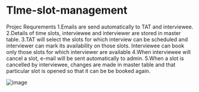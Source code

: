 # TIme-slot-management
Projec Requrements
1.Emails are send automatically to TAT and interviewee.
2.Details of time slots, interviewee and interviewer are stored in master table.
3.TAT will select the slots for which interview can be scheduled and interviewer can mark its availability on those slots. Interviewee can book only those slots for which interviewer are available
4.When interviewee will cancel a slot, e-mail will be sent automatically to admin.
5.When a slot is cancelled by interviewee, changes are made in master table and that particular slot is opened so that it can be be booked again.

![image](https://user-images.githubusercontent.com/108174775/233680983-e3f129fe-f145-4497-9c90-1d08187e82f1.png)


